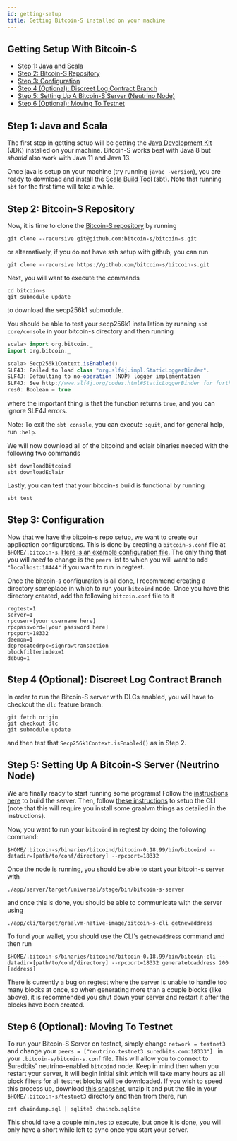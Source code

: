 ```yaml
---
id: getting-setup
title: Getting Bitcoin-S installed on your machine
---
```


## Getting Setup With Bitcoin-S

<!-- START doctoc generated TOC please keep comment here to allow auto update -->
<!-- DON'T EDIT THIS SECTION, INSTEAD RE-RUN doctoc TO UPDATE -->
<!-- END doctoc -->

- [Step 1: Java and Scala](#step-1-java-and-scala)
- [Step 2: Bitcoin-S Repository](#step-2-bitcoin-s-repository)
- [Step 3: Configuration](#step-3-configuration)
- [Step 4 (Optional): Discreet Log Contract Branch](#step-4-optional-discreet-log-contract-branch)
- [Step 5: Setting Up A Bitcoin-S Server (Neutrino Node)](#step-5-setting-up-a-bitcoin-s-server-neutrino-node)
- [Step 6 (Optional): Moving To Testnet](#step-6-optional-moving-to-testnet)

<!-- END doctoc generated TOC please keep comment here to allow auto update -->

## Step 1: Java and Scala

The first step in getting setup will be getting the [Java Development Kit](https://www.oracle.com/java/technologies/javase-downloads.html) (JDK) installed on your machine. Bitcoin-S works best with Java 8 but _should_ also work with Java 11 and Java 13.

Once java is setup on your machine (try running `javac -version`), you are ready to download and install the [Scala Build Tool](https://www.scala-sbt.org/download.html) (sbt). Note that running `sbt` for the first time will take a while.

## Step 2: Bitcoin-S Repository

Now, it is time to clone the [Bitcoin-S repository](https://github.com/bitcoin-s/bitcoin-s/) by running

```bashrc
git clone --recursive git@github.com:bitcoin-s/bitcoin-s.git
```

or alternatively, if you do not have ssh setup with github, you can run

```bashrc
git clone --recursive https://github.com/bitcoin-s/bitcoin-s.git
```

Next, you will want to execute the commands

```bashrc
cd bitcoin-s
git submodule update
```

to download the secp256k1 submodule.

You should be able to test your secp256k1 installation by running `sbt core/console` in your bitcoin-s directory and then running

```scala
scala> import org.bitcoin._
import org.bitcoin._

scala> Secp256k1Context.isEnabled()
SLF4J: Failed to load class "org.slf4j.impl.StaticLoggerBinder".
SLF4J: Defaulting to no-operation (NOP) logger implementation
SLF4J: See http://www.slf4j.org/codes.html#StaticLoggerBinder for further details.
res0: Boolean = true
```

where the important thing is that the function returns `true`, and you can ignore SLF4J errors.

Note: To exit the `sbt console`, you can execute `:quit`, and for general help, run `:help`.

We will now download all of the bitcoind and eclair binaries needed with the following two commands

```bashrc
sbt downloadBitcoind
sbt downloadEclair
```

Lastly, you can test that your bitcoin-s build is functional by running

```bashrc
sbt test
```

## Step 3: Configuration

Now that we have the bitcoin-s repo setup, we want to create our application configurations. This is done by creating a `bitcoin-s.conf` file at `$HOME/.bitcoin-s`. [Here is an example configuration file](applications/configuration#example-configuration-file). The only thing that you will _need_ to change is the `peers` list to which you will want to add `"localhost:18444"` if you want to run in regtest.

Once the bitcoin-s configuration is all done, I recommend creating a directory someplace in which to run your `bitcoind` node. Once you have this directory created, add the following `bitcoin.conf` file to it

```
regtest=1
server=1
rpcuser=[your username here]
rpcpassword=[your password here]
rpcport=18332
daemon=1
deprecatedrpc=signrawtransaction
blockfilterindex=1
debug=1
```

## Step 4 (Optional): Discreet Log Contract Branch

In order to run the Bitcoin-S server with DLCs enabled, you will have to checkout the `dlc` feature branch:

```bashrc
git fetch origin
git checkout dlc
git submodule update
```

and then test that `Secp256k1Context.isEnabled()` as in Step 2.

## Step 5: Setting Up A Bitcoin-S Server (Neutrino Node)

We are finally ready to start running some programs! Follow the [instructions here](applications/server#building-the-server) to build the server. Then, follow [these instructions](applications/cli) to setup the CLI (note that this will require you install some graalvm things as detailed in the instructions).

Now, you want to run your `bitcoind` in regtest by doing the following command:

```bashrc
$HOME/.bitcoin-s/binaries/bitcoind/bitcoin-0.18.99/bin/bitcoind --datadir=[path/to/conf/directory] --rpcport=18332
```

Once the node is running, you should be able to start your bitcoin-s server with

```bashrc
./app/server/target/universal/stage/bin/bitcoin-s-server
```

and once this is done, you should be able to communicate with the server using

```bashrc
./app/cli/target/graalvm-native-image/bitcoin-s-cli getnewaddress
```

To fund your wallet, you should use the CLI's `getnewaddress` command and then run

```bashrc
$HOME/.bitcoin-s/binaries/bitcoind/bitcoin-0.18.99/bin/bitcoin-cli --datadir=[path/to/conf/directory] --rpcport=18332 generatetoaddress 200 [address]
```

There is currently a bug on regtest where the server is unable to handle too many blocks at once, so when generating more than a couple blocks (like above), it is recommended you shut down your server and restart it after the blocks have been created.

## Step 6 (Optional): Moving To Testnet

To run your Bitcoin-S Server on testnet, simply change `network = testnet3` and change your `peers = ["neutrino.testnet3.suredbits.com:18333"] ` in your `.bitcoin-s/bitcoin-s.conf` file. This will allow you to connect to Suredbits' neutrino-enabled `bitcoind` node. Keep in mind then when you restart your server, it will begin initial sink which will take many hours as all block filters for all testnet blocks will be downloaded. If you wish to speed this process up, download [this snapshot](https://s3-us-west-2.amazonaws.com/www.suredbits.com/testnet-chaindump-2-25-2020.zip), unzip it and put the file in your `$HOME/.bitcoin-s/testnet3` directory and then from there, run

```bashrc
cat chaindump.sql | sqlite3 chaindb.sqlite
```

This should take a couple minutes to execute, but once it is done, you will only have a short while left to sync once you start your server.